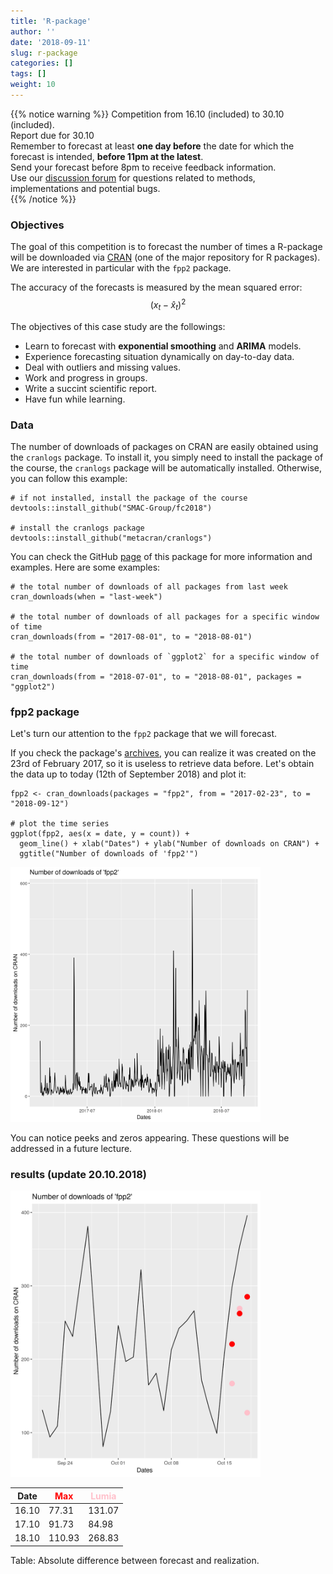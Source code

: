 ```yaml
---
title: 'R-package'
author: ''
date: '2018-09-11'
slug: r-package
categories: []
tags: []
weight: 10
---
```


{{% notice warning %}}
<i class="far fa-calendar-alt"></i> Competition from 16.10 (included) to 30.10 (included).   
<i class="fas fa-atlas"></i> Report due for 30.10   
<i class="far fa-clock"></i> Remember to forecast at least **one day before** the date 
for which the forecast is intended, **before 11pm at the latest**.   
<i class="far fa-comments"></i> Send your forecast before 8pm to receive 
feedback information.   
<i class='fa fa-fw fa-users'></i> Use our [discussion forum](https://piazza.com/unil.ch/fall2018/fc2018/home)
for questions related to methods, implementations and potential bugs.   
{{% /notice %}}

### Objectives

The goal of this competition is to forecast the number of times a R-package 
will be downloaded via [CRAN](https://cran.r-project.org/) (one of the major
repository for R packages). We are interested in particular with
the `fpp2` package.

The accuracy of the forecasts is measured by the mean squared error:
$$(x_t - \hat{x}_t)^2$$

The objectives of this case study are the followings:   

- Learn to forecast with **exponential smoothing** and **ARIMA** models.   
- Experience forecasting situation dynamically on day-to-day data.   
- Deal with outliers and missing values.   
- Work and progress in groups.  
- Write a succint scientific report.   
- Have fun while learning.   

### Data
The number of downloads of packages on CRAN are easily obtained using the `cranlogs` package.
To install it, you simply need to install the package of the course,
the `cranlogs` package will be automatically installed.
Otherwise, you can follow this example:   

```{toml}
# if not installed, install the package of the course
devtools::install_github("SMAC-Group/fc2018")

# install the cranlogs package
devtools::install_github("metacran/cranlogs")
```

You can check the GitHub [page](https://github.com/metacran/cranlogs) of
this package for more information and examples. Here are some examples:

```{toml}
# the total number of downloads of all packages from last week
cran_downloads(when = "last-week")

# the total number of downloads of all packages for a specific window of time
cran_downloads(from = "2017-08-01", to = "2018-08-01")

# the total number of downloads of `ggplot2` for a specific window of time
cran_downloads(from = "2018-07-01", to = "2018-08-01", packages = "ggplot2")
```
### fpp2 package
Let's turn our attention to the `fpp2` package that we will forecast.

If you check the package's [archives](https://cran.r-project.org/src/contrib/Archive/fpp2/),
you can realize it was created on the 23rd of February 2017, so it is useless 
to retrieve data before. Let's obtain the data up to today (12th of September 2018)
and plot it:

```{toml}
fpp2 <- cran_downloads(packages = "fpp2", from = "2017-02-23", to = "2018-09-12")

# plot the time series
ggplot(fpp2, aes(x = date, y = count)) +
  geom_line() + xlab("Dates") + ylab("Number of downloads on CRAN") + 
  ggtitle("Number of downloads of 'fpp2'")
```
<img src="https://raw.githubusercontent.com/SMAC-Group/fc2018_website/master/data/fpp2_1.png" alt="fpp21" width="400px"/> 

You can notice peeks and zeros appearing. These questions will be addressed in a future
lecture.

### results (update 20.10.2018)

<img src="https://raw.githubusercontent.com/SMAC-Group/fc2018_website/master/data/fpp2_3.png" alt="fpp22" width="400px"/> 

Date | <span style="color:red">Max</span> | <span style="color:pink">Lumia</span>
--- | --- | ---
16.10 | 77.31 | 131.07   
17.10 | 91.73 | 84.98
18.10 | 110.93 | 268.83


Table: Absolute difference between forecast and realization.
